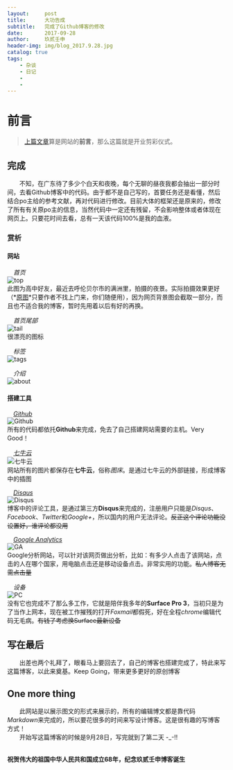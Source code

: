 ```yaml
---
layout:     post
title:      大功告成
subtitle:   完成了Github博客的修改
date:       2017-09-28
author:     玖贰壬申
header-img: img/blog_2017.9.28.jpg
catalog: true
tags:
    - 杂谈
    - 日记
    - 
    - 
---
```


# 前言

>[上篇文章](http://jinzhe1992.cn/2017/09/26/%E6%9C%9D%E8%8A%B1%E5%A4%95%E6%8B%BE/)算是网站的**前言**，那么这篇就是开业剪彩仪式。


## 完成
&emsp;&emsp;不知，在广东待了多少个白天和夜晚，每个无聊的昼夜我都会抽出一部分时间，去看Github博客中的代码。由于都不是自己写的，首要任务还是看懂，然后结合po主给的参考文献，再对代码进行修改。目前大体的框架还是原来的，修改了所有有关原po主的信息，当然代码中一定还有残留，不会影响整体或者体现在网页上。只要花时间去看，总有一天该代码100%是我的血液。

### 赏析

#### 网站<br>

&emsp;*首页*<br>
![top](http://oww4kn1d0.bkt.clouddn.com/2017.9.28-1.png)<br>
此图为高中好友，最近去呼伦贝尔市的满洲里，拍摄的夜景。实际拍摄效果更好（*[原图](http://oww4kn1d0.bkt.clouddn.com/%E6%BB%A1%E6%B4%B2%E9%87%8C.jpg)*只要作者不找上门来，你们随便用），因为网页背景图会截取一部分，而且也不适合我的博客，暂时先用着以后有好的再换。<br>

&emsp;*首页尾部*<br>
![tail](http://oww4kn1d0.bkt.clouddn.com/2017.9.28-2.png)<br>
很漂亮的图标<br>

&emsp;*标签*<br>
![tags](http://oww4kn1d0.bkt.clouddn.com/2017.9.28-3.png)<br>

&emsp;*介绍*<br>
![about](http://oww4kn1d0.bkt.clouddn.com/2017.09.28-4.png)<br>

#### 搭建工具<br>

&emsp;*[Github](https://github.com/)*<br>
![Github](http://oww4kn1d0.bkt.clouddn.com/2017.9.28-5.png)<br>
所有的代码都依托**Github**来完成，免去了自己搭建网站需要的主机。Very Good！<br>

&emsp;*[七牛云](https://www.qiniu.com/)*<br>
![七牛云](http://oww4kn1d0.bkt.clouddn.com/2017.9.28-6.png)<br>
网站所有的图片都保存在**七牛云**，俗称*图床*。是通过七牛云的外部链接，形成博客中的插图<br>

&emsp;*[Disqus](https://disqus.com/)*<br>
![Disqus](http://oww4kn1d0.bkt.clouddn.com/2017.9.28-7.png)<br>
博客中的评论工具，是通过第三方**Disqus**来完成的，注册用户只能是*Disqus*、*Facebook*、*Twitter*和*Google+*，所以国内的用户无法评论。~~反正这个评论功能没设置好，谁评论都没用~~<br>

&emsp;*[Google Analytics](https://analytics.google.com/analytics/web/)*<br>
![GA](http://oww4kn1d0.bkt.clouddn.com/2017.9.28-8.png)<br>
Google分析网站，可以针对该网页做出分析，比如：有多少人点击了该网站，点击的人在哪个国家，用电脑点击还是移动设备点击。非常实用的功能。~~私人博客无需点击量~~<br>

&emsp;*设备*<br>
![PC](http://oww4kn1d0.bkt.clouddn.com/2017.9.28-9.png)<br>
没有它也完成不了那么多工作，它就是陪伴我多年的**Surface Pro 3**，当初只是为了当作上网本，现在被工作摧残的打开*Foxmail*都假死，好在全程*chrome*编辑代码无毛病。~~有钱了考虑换Surface最新设备~~<br>

## 写在最后
&emsp;&emsp;出差也两个礼拜了，眼看马上要回去了，自己的博客也搭建完成了，特此来写这篇博客，以此来奠基。Keep Going，带来更多更好的原创博客


## One more thing
&emsp;&emsp;此网站是以展示图文的形式来展示的，所有的编辑博文都是靠代码*Markdown*来完成的，所以要花很多的时间来写设计博客。这是很有趣的写博客方式！<br>
&emsp;&emsp;开始写这篇博客的时候是9月28日，写完就到了第二天 -_-!!<br><br>

**祝贺伟大的祖国中华人民共和国成立68年，纪念玖贰壬申博客诞生**

